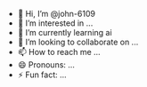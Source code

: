- 👋 Hi, I’m @john-6109
- 👀 I’m interested in ...
- 🌱 I’m currently learning ai
- 💞️ I’m looking to collaborate on ...
- 📫 How to reach me ...
- 😄 Pronouns: ...
- ⚡ Fun fact: ...

<!---
john-6109/john-6109 is a ✨ special ✨ repository because its `README.md` (this file) appears on your GitHub profile.
You can click the Preview link to take a look at your changes.
--->
